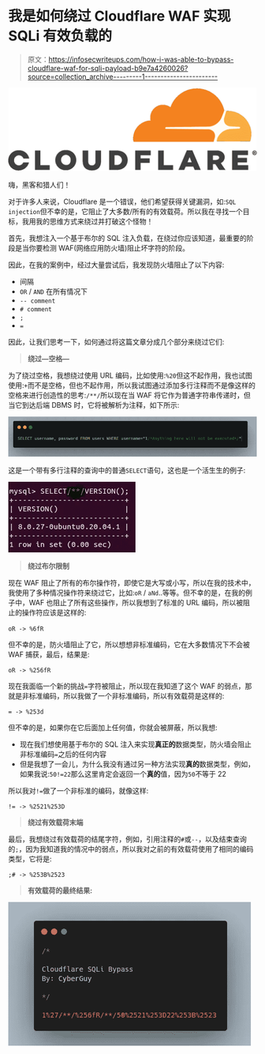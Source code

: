 # 我是如何绕过 Cloudflare WAF 实现 SQLi 有效负载的

> 原文：<https://infosecwriteups.com/how-i-was-able-to-bypass-cloudflare-waf-for-sqli-payload-b9e7a4260026?source=collection_archive---------1----------------------->

![](img/d6dfd159cd3809476f9769ad61b928d4.png)

嗨，黑客和猎人们！

对于许多人来说，Cloudflare 是一个错误，他们希望获得关键漏洞，如:`SQL injection`但不幸的是，它阻止了大多数/所有的有效载荷。所以我在寻找一个目标，我用我的思维方式来绕过并打破这个怪物！

首先，我想注入一个基于布尔的 SQL 注入负载，在绕过你应该知道，最重要的阶段是当你要检测 WAF(网络应用防火墙)阻止坏字符的阶段。

因此，在我的案例中，经过大量尝试后，我发现防火墙阻止了以下内容:

*   间隔
*   `OR` / `AND` 在所有情况下
*   `-- comment`
*   `# comment`
*   `;`
*   `=`

因此，让我们思考一下，如何通过将这篇文章分成几个部分来绕过它们:

> **绕过—空格—**

为了绕过空格，我想绕过使用 URL 编码，比如使用:`%20`但这不起作用，我也试图使用:`+`而不是空格，但也不起作用，所以我试图通过添加多行注释而不是像这样的空格来进行创造性的思考:`/**/`所以现在当 WAF 将它作为普通字符串传递时，但当它到达后端 DBMS 时，它将被解析为注释，如下所示:

![](img/405fb6f0a7bf4a64fd89b413d41916ee.png)

这是一个带有多行注释的查询中的普通`SELECT`语句，这也是一个活生生的例子:

![](img/a8bb320d15362e7e67f6c2048c69b1b0.png)

> **绕过布尔限制**

现在 WAF 阻止了所有的布尔操作符，即使它是大写或小写，所以在我的技术中，我使用了多种情况操作符来绕过它，比如:`oR` / `aNd`..等等。但不幸的是，在我的例子中，WAF 也阻止了所有这些操作，所以我想到了标准的 URL 编码，所以被阻止的操作符应该是这样的:

`oR -> %6fR`

但不幸的是，防火墙阻止了它，所以想想非标准编码，它在大多数情况下不会被 WAF 捕获，最后，结果是:

```
oR -> %256fR
```

现在我面临一个新的挑战`=`字符被阻止，所以现在我知道了这个 WAF 的弱点，那就是非标准编码，所以我做了一个非标准编码，所以有效载荷是这样的:

```
= -> %253d
```

但不幸的是，如果你在它后面加上任何值，你就会被屏蔽，所以我想:

*   现在我们想使用基于布尔的 SQL 注入来实现**真正的**数据类型，防火墙会阻止非标准编码`=`之后的任何内容
*   但是我想了一会儿，为什么我没有通过另一种方法实现**真的**数据类型，例如，如果我说:`50!=22`那么这里肯定会返回一个**真的**值，因为`50`不等于 22

所以我对`!=`做了一个非标准的编码，就像这样:

```
!= -> %2521%253D
```

> **绕过有效载荷末端**

最后，我想绕过有效载荷的结尾字符，例如，引用注释的`#`或`--`，以及结束查询的`;`，因为我知道我的情况中的弱点，所以我对之前的有效载荷使用了相同的编码类型，它将是:

```
;# -> %253B%2523
```

> **有效载荷的最终结果:**

![](img/6d3b5012cb10dcb98911480364c4b1d2.png)